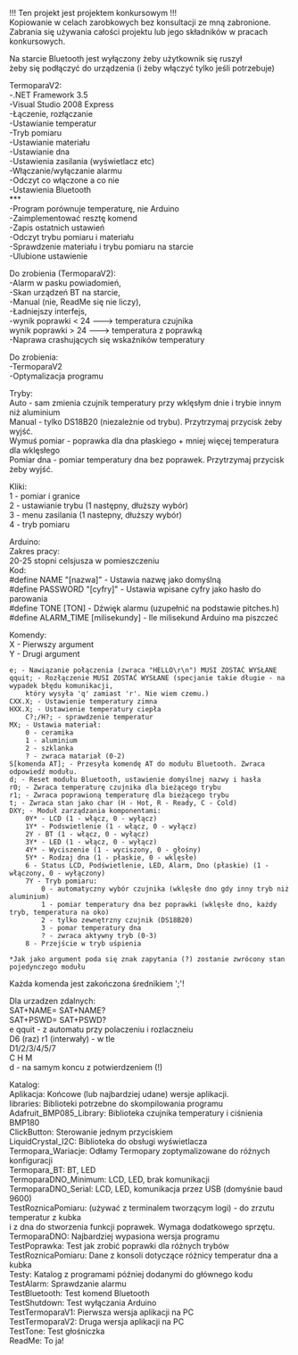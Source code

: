 !!! Ten projekt jest projektem konkursowym !!!  
Kopiowanie w celach zarobkowych bez konsultacji ze mną zabronione.  
Zabrania się używania całości projektu lub jego składników w pracach konkursowych.  
  
Na starcie Bluetooth jest wyłączony żeby użytkownik się ruszył  
żeby się podłączyć do urządzenia (i żeby włączyć tylko jeśli potrzebuje)  
  
TermoparaV2:  
	-.NET Framework 3.5  
	-Visual Studio 2008 Express  
	-Łączenie, rozłączanie  
	-Ustawianie temperatur  
	-Tryb pomiaru  
	-Ustawianie materiału  
	-Ustawianie dna  
	-Ustawienia zasilania (wyświetlacz etc)  
	-Włączanie/wyłączanie alarmu  
	-Odczyt co włączone a co nie  
	-Ustawienia Bluetooth  
	***  
	-Program porównuje temperaturę, nie Arduino  
	-Zaimplementować resztę komend  
	-Zapis ostatnich ustawień  
	-Odczyt trybu pomiaru i materiału  
	-Sprawdzenie materiału i trybu pomiaru na starcie  
	-Ulubione ustawienie  
	  
Do zrobienia (TermoparaV2):  
	-Alarm w pasku powiadomień,  
	-Skan urządzeń BT na starcie,  
	-Manual (nie, ReadMe się nie liczy),  
	-Ładniejszy interfejs,  
	-wynik poprawki < 24 ---> temperatura czujnika  
	 wynik poprawki > 24 ---> temperatura z poprawką  
	-Naprawa crashujących się wskaźników temperatury  
  
Do zrobienia:  
	-TermoparaV2  
	-Optymalizacja programu  
	  
Tryby:  
	Auto - sam zmienia czujnik temperatury przy wklęsłym dnie i trybie innym niż aluminium  
	Manual - tylko DS18B20 (niezależnie od trybu). Przytrzymaj przycisk żeby wyjść.  
	Wymuś pomiar - poprawka dla dna płaskiego + mniej więcej temperatura dla wklęsłego  
	Pomiar dna - pomiar temperatury dna bez poprawek. Przytrzymaj przycisk żeby wyjść.  
  
Kliki:  
	1 - pomiar i granice  
	2 - ustawianie trybu (1 następny, dłuższy wybór)  
	3 - menu zasilania (1 nastepny, dłuższy wybór)  
	4 - tryb pomiaru  
		  
Arduino:  
Zakres pracy:  
	20-25 stopni celsjusza w pomieszczeniu  
Kod:  
	#define NAME "[nazwa]" - Ustawia nazwę jako domyślną  
	#define PASSWORD "[cyfry]" - Ustawia wpisane cyfry jako hasło do parowania  
	#define TONE [TON] - Dźwięk alarmu (uzupełnić na podstawie pitches.h)  
	#define ALARM_TIME [milisekundy] - Ile milisekund Arduino ma piszczeć  
	  
Komendy:  
	X - Pierwszy argument  
	Y - Drugi argument  
	  
	e; - Nawiązanie połączenia (zwraca "HELLO\r\n") MUSI ZOSTAĆ WYSŁANE  
	qquit; - Rozłączenie MUSI ZOSTAĆ WYSŁANE (specjanie takie długie - na wypadek błędu komunikacji,  
		który wysyła 'q' zamiast 'r'. Nie wiem czemu.)  
	CXX.X; - Ustawienie temperatury zimna  
	HXX.X; - Ustawienie temperatury ciepła  
		C?;/H?; - sprawdzenie temperatur  
	MX; - Ustawia materiał:  
		0 - ceramika  
		1 - aluminium  
		2 - szklanka  
		? - zwraca matariał (0-2)  
	S[komenda AT]; - Przesyła komendę AT do modułu Bluetooth. Zwraca odpowiedź modułu.  
	d; - Reset modułu Bluetooth, ustawienie domyślnej nazwy i hasła  
	r0; - Zwraca temperaturę czujnika dla bieżącego trybu  
	r1; - Zwraca poprawioną temperaturę dla bieżącego trybu  
	t; - Zwraca stan jako char (H - Hot, R - Ready, C - Cold)  
	DXY; - Moduł zarządzania komponentami:  
		0Y* - LCD (1 - włącz, 0 - wyłącz)  
		1Y* - Podswietlenie (1 - włącz, 0 - wyłącz)  
		2Y - BT (1 - włącz, 0 - wyłącz)  
		3Y* - LED (1 - włącz, 0 - wyłącz)  
		4Y* - Wyciszenie (1 - wyciszony, 0 - głośny)  
		5Y* - Rodzaj dna (1 - płaskie, 0 - wklęsłe)  
		6 - Status LCD, Podświetlenie, LED, Alarm, Dno (płaskie) (1 - włączony, 0 - wyłączony)  
		7Y - Tryb pomiaru:  
			0 - automatyczny wybór czujnika (wklęsłe dno gdy inny tryb niż aluminium)  
			1 - pomiar temperatury dna bez poprawki (wklęsłe dno, każdy tryb, temperatura na oko)  
			2 - tylko zewnętrzny czujnik (DS18B20)  
			3 - pomar temperatury dna  
			? - zwraca aktywny tryb (0-3)  
		8 - Przejście w tryb uśpienia  
		  
	*Jak jako argument poda się znak zapytania (?) zostanie zwrócony stan pojedynczego modułu  
	  
Każda komenda jest zakończona średnikiem ';'!  
  
Dla urzadzen zdalnych:  
	SAT+NAME= SAT+NAME?  
	SAT+PSWD= SAT+PSWD?  
	e qquit - z automatu przy polaczeniu i rozlaczneiu  
	D6 (raz) r1 (interwały) - w tle  
	D1/2/3/4/5/7  
	C H M  
	d - na samym koncu z potwierdzeniem (!)  
	  
Katalog:  
	Aplikacja: Końcowe (lub najbardziej udane) wersje aplikacji.  
	libraries: Biblioteki potrzebne do skompilowania programu  
		Adafruit_BMP085_Library: Biblioteka czujnika temperatury i ciśnienia BMP180  
		ClickButton: Sterowanie jednym przyciskiem  
		LiquidCrystal_I2C: Biblioteka do obsługi wyświetlacza  
	Termopara_Wariacje: Odłamy Termopary zoptymalizowane do różnych konfiguracji  
		Termopara_BT: BT, LED  
		TermoparaDNO_Minimum: LCD, LED, brak komunikacji  
		TermoparaDNO_Serial: LCD, LED, komunikacja przez USB (domyśnie baud 9600)  
	TestRoznicaPomiaru: (używać z terminalem tworzącym logi) - do zrzutu temperatur z kubka  
		i z dna do stworzenia funkcji poprawek. Wymaga dodatkowego sprzętu.  
	TermoparaDNO: Najbardziej wypasiona wersja programu  
	TestPoprawka: Test jak zrobić poprawki dla różnych trybów  
	TestRoznicaPomiaru: Dane z konsoli dotyczące różnicy temperatur dna a kubka  
	Testy: Katalog z programami później dodanymi do głównego kodu  
		TestAlarm: Sprawdzanie alarmu  
		TestBluetooth: Test komend Bluetooth  
		TestShutdown: Test wyłączania Arduino  
		TestTermoparaV1: Pierwsza wersja aplikacji na PC  
		TestTermoparaV2: Druga wersja aplikacji na PC  
		TestTone: Test głośniczka  
	ReadMe: To ja!